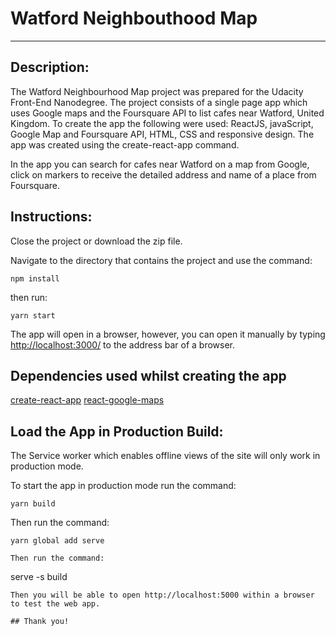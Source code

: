 # Watford Neighbouthood Map
---

## Description:
The Watford Neighbourhood Map project was prepared for the Udacity Front-End Nanodegree. The project consists of a single page app which uses Google maps and the Foursquare API to list cafes near Watford, United Kingdom. To create the app the following were used: ReactJS, javaScript, Google Map and Foursquare API, HTML, CSS and responsive design. The app was created using the create-react-app command.

In the app you can search for cafes near Watford on a map from Google, click on markers to receive the detailed address and name of a place from Foursquare.

## Instructions:

Close the project or download the zip file.

Navigate to the directory that contains the project and use the command:
```
npm install
```
then run:
```
yarn start
```
The app will open in a browser, however, you can open it manually by typing [http://localhost:3000/](http://localhost:3000/) to the address bar of a browser.

## Dependencies used whilst creating the app
[create-react-app](https://github.com/facebook/create-react-app) 
[react-google-maps](https://github.com/tomchentw/react-google-maps)


## Load the App in Production Build:
The Service worker which enables offline views of the site will only work in production mode.

To start the app in production mode run the command:
```
yarn build
```
Then run the command:
```
yarn global add serve

Then run the command:
```
serve -s build

```
Then you will be able to open http://localhost:5000 within a browser to test the web app.

## Thank you!